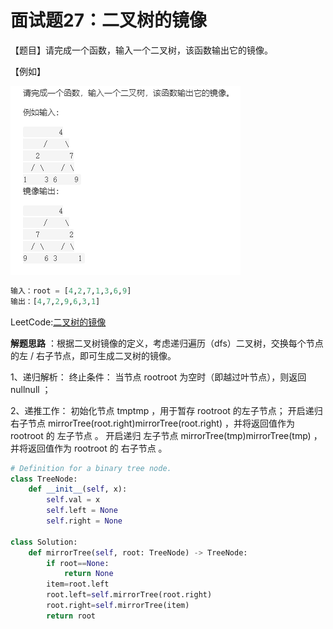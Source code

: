 # 面试题27：二叉树的镜像

【题目】请完成一个函数，输入一个二叉树，该函数输出它的镜像。



【例如】

![](image/翻转二叉树.png)

```python
输入：root = [4,2,7,1,3,6,9]
输出：[4,7,2,9,6,3,1]
```



LeetCode:[二叉树的镜像](https://leetcode-cn.com/problems/er-cha-shu-de-jing-xiang-lcof/)



**解题思路**  ：根据二叉树镜像的定义，考虑递归遍历（dfs）二叉树，交换每个节点的左 / 右子节点，即可生成二叉树的镜像。

1、递归解析：
终止条件： 当节点 rootroot 为空时（即越过叶节点），则返回 nullnull ；

2、递推工作：
初始化节点 tmptmp ，用于暂存 rootroot 的左子节点；
开启递归 右子节点 mirrorTree(root.right)mirrorTree(root.right) ，并将返回值作为 rootroot 的 左子节点 。
开启递归 左子节点 mirrorTree(tmp)mirrorTree(tmp) ，并将返回值作为 rootroot 的 右子节点 。



```Python
# Definition for a binary tree node.
class TreeNode:
    def __init__(self, x):
        self.val = x
        self.left = None
        self.right = None

class Solution:
    def mirrorTree(self, root: TreeNode) -> TreeNode:
        if root==None:
            return None
        item=root.left
        root.left=self.mirrorTree(root.right)
        root.right=self.mirrorTree(item)
        return root     
```








